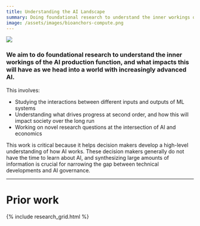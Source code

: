 ```yaml
---
title: Understanding the AI Landscape
summary: Doing foundational research to understand the inner workings of the AI production function, and what impacts this will have as we head into a world with increasingly advanced AI. 
image: /assets/images/bioanchors-compute.png
---
```


<img src="{{ page.image | relative_url }}" style="max-width: 95%">

### We aim to do foundational research to understand the inner workings of the AI production function, and what impacts this will have as we head into a world with increasingly advanced AI. 

This involves: 
- Studying the interactions between different inputs and outputs of ML systems
- Understanding what drives progress at second order, and how this will impact society over the long run
- Working on novel research questions at the intersection of AI and economics

This work is critical because it helps decision makers develop a high-level understanding of how AI works. These decision makers generally do not have the time to learn about AI, and synthesizing large amounts of information is crucial for narrowing the gap between technical developments and AI governance. 

---
# Prior work

{% include research_grid.html %}
